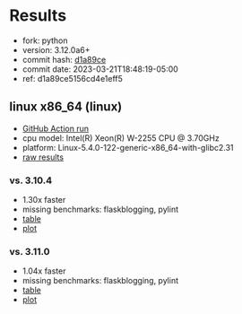 # Results

- fork: python
- version: 3.12.0a6+
- commit hash: [d1a89ce](https://github.com/python/cpython/commit/d1a89ce)
- commit date: 2023-03-21T18:48:19-05:00
- ref: d1a89ce5156cd4e1eff5

## linux x86_64 (linux)

- [GitHub Action run](https://github.com/faster-cpython/benchmarking/actions/runs/4488602926)
- cpu model: Intel(R) Xeon(R) W-2255 CPU @ 3.70GHz
- platform: Linux-5.4.0-122-generic-x86_64-with-glibc2.31
- [raw results](bm-20230321-linux-x86_64-python-d1a89ce5156cd4e1eff5-3.12.0a6%2B-d1a89ce.json)

### vs. 3.10.4

- 1.30x faster
- missing benchmarks: flaskblogging, pylint
- [table](bm-20230321-linux-x86_64-python-d1a89ce5156cd4e1eff5-3.12.0a6%2B-d1a89ce-vs-3.10.4.md)
- [plot](bm-20230321-linux-x86_64-python-d1a89ce5156cd4e1eff5-3.12.0a6%2B-d1a89ce-vs-3.10.4.png)

### vs. 3.11.0

- 1.04x faster
- missing benchmarks: flaskblogging, pylint
- [table](bm-20230321-linux-x86_64-python-d1a89ce5156cd4e1eff5-3.12.0a6%2B-d1a89ce-vs-3.11.0.md)
- [plot](bm-20230321-linux-x86_64-python-d1a89ce5156cd4e1eff5-3.12.0a6%2B-d1a89ce-vs-3.11.0.png)

